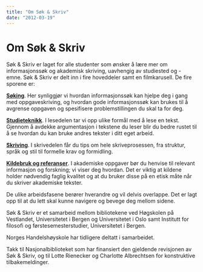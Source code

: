 ```yaml
---
title: "Om Søk & Skriv"
date: "2012-03-19"
---
```


# Om Søk & Skriv

Søk & Skriv er laget for alle studenter som ønsker å lære mer om informasjonssøk og akademisk skriving, uavhengig av studiested og -emne. Søk & Skriv er delt inn i fire hoveddeler samt en filmkarusell. De fire sporene er:

**[Søking](/soking)**. Her synliggjør vi hvordan informasjonssøk kan hjelpe deg i gang med oppgaveskriving, og hvordan gode informasjonssøk kan brukes til å avgrense oppgaven og spesifisere problemstillingen du skal ta for deg.

**[Studieteknikk](/studieteknikk)**. I lesedelen tar vi opp ulike formål med å lese en tekst. Gjennom å avdekke argumentasjon i tekstene du leser blir du bedre rustet til å se hvordan du kan bruke andres tekster i ditt eget arbeid.

**[Skriving](skriving)**. I skrivedelen får du tips om hele skriveprosessen, fra struktur, språk og stil til formelle krav og formidling.

**[Kildebruk og referanser](/kildebruk-og-referanser)**. I akademiske oppgaver bør du henvise til relevant informasjon og forskning; vi viser deg hvordan. Det er viktig at kildene holder nødvendig faglig kvalitet og at du bruker disse på en etisk måte når du skriver akademiske tekster.

De ulike arbeidsfasene berører hverandre og vil delvis overlappe. Det er lagt opp til at du lett skal kunne navigere og bevege deg mellom sidene.

Søk & Skriv er et samarbeid mellom bibliotekene ved Høgskolen på Vestlandet, Universitetet i Bergen og Universitetet i Oslo samt Institutt for filosofi og førstesemesterstudier, Universitetet i Bergen.

Norges Handelshøyskole har tidligere deltatt i samarbeidet.

Takk til Nasjonalbiblioteket som har finansiert den gjeldende revisjonen av Søk & Skriv, og til Lotte Rienecker og Charlotte Albrechtsen for konstruktive tilbakemeldinger.
